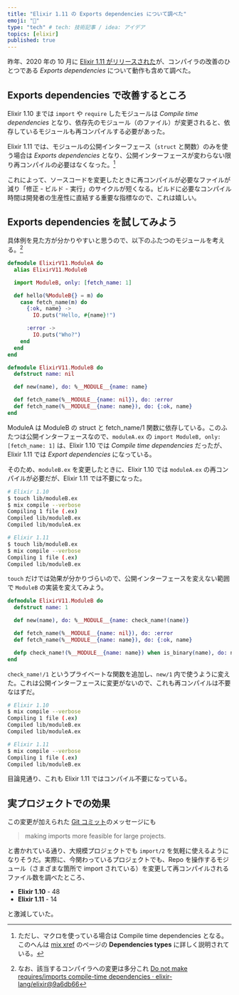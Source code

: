```yaml
---
title: "Elixir 1.11 の Exports dependencies について調べた"
emoji: "🤠"
type: "tech" # tech: 技術記事 / idea: アイデア
topics: [elixir]
published: true
---
```


昨年、2020 年の 10 月に [Elixir 1.11 がリリースされた](https://elixir-lang.org/blog/2020/10/06/elixir-v1-11-0-released/)が、コンパイラの改善のひとつである *Exports dependencies* について動作も含めて調べた。

## Exports dependencies で改善するところ

Elixir 1.10 までは `import` や `require` したモジュールは *Compile time dependencies* となり、依存先のモジュール（のファイル）が変更されると、依存しているモジュールも再コンパイルする必要があった。

Elixir 1.11 では、モジュールの公開インターフェース（`struct` と関数）のみを使う場合は *Exports dependencies* となり、公開インターフェースが変わらない限り再コンパイルの必要はなくなった。[^1]

これによって、ソースコードを変更したときに再コンパイルが必要なファイルが減り「修正 - ビルド - 実行」のサイクルが短くなる。ビルドに必要なコンパイル時間は開発者の生産性に直結する重要な指標なので、これは嬉しい。

## Exports dependencies を試してみよう

具体例を見た方が分かりやすいと思うので、以下のふたつのモジュールを考える。[^2]

```elixir:moduleA.ex
defmodule ElixirV11.ModuleA do
  alias ElixirV11.ModuleB

  import ModuleB, only: [fetch_name: 1]

  def hello(%ModuleB{} = m) do
    case fetch_name(m) do
      {:ok, name} ->
        IO.puts("Hello, #{name}!")

      :error ->
        IO.puts("Who?")
    end
  end
end
```

```elixir:moduleB.ex
defmodule ElixirV11.ModuleB do
  defstruct name: nil

  def new(name), do: %__MODULE__{name: name}

  def fetch_name(%__MODULE__{name: nil}), do: :error
  def fetch_name(%__MODULE__{name: name}), do: {:ok, name}
end
```

ModuleA は ModuleB の struct と fetch_name/1 関数に依存している。このふたつは公開インターフェースなので、`moduleA.ex` の `import ModuleB, only: [fetch_name: 1]` は、Elixir 1.10 では *Compile time dependencies* だったが、Elixir 1.11 では *Export dependencies* になっている。

そのため、`moduleB.ex` を変更したときに、Elixir 1.10 では `moduleA.ex` の再コンパイルが必要だが、Elixir 1.11 では不要になった。

```bash
# Elixir 1.10
$ touch lib/moduleB.ex    
$ mix compile --verbose
Compiling 1 file (.ex)
Compiled lib/moduleB.ex
Compiled lib/moduleA.ex

# Elixir 1.11
$ touch lib/moduleB.ex 
$ mix compile --verbose
Compiling 1 file (.ex)
Compiled lib/moduleB.ex
```

`touch` だけでは効果が分かりづらいので、公開インターフェースを変えない範囲で `ModuleB` の実装を変えてみよう。

```elixir:moduleB.ex
defmodule ElixirV11.ModuleB do
  defstruct name: 1

  def new(name), do: %__MODULE__{name: check_name!(name)}

  def fetch_name(%__MODULE__{name: nil}), do: :error
  def fetch_name(%__MODULE__{name: name}), do: {:ok, name}

  defp check_name!(%__MODULE__{name: name}) when is_binary(name), do: name
end
```

`check_name!/1` というプライベートな関数を追加し、`new/1` 内で使うように変えた。これは公開インターフェースに変更がないので、これも再コンパイルは不要なはずだ。

```bash
# Elixir 1.10
$ mix compile --verbose
Compiling 1 file (.ex)
Compiled lib/moduleB.ex
Compiled lib/moduleA.ex

# Elixir 1.11
$ mix compile --verbose
Compiling 1 file (.ex)
Compiled lib/moduleB.ex
```

目論見通り、これも Elixir 1.11 ではコンパイル不要になっている。

## 実プロジェクトでの効果

この変更が加えられた [Git コミット](https://github.com/elixir-lang/elixir/commit/9a6db666a107b42c1242cf727eafe7638674f3cc)のメッセージにも

> making imports more feasible for large projects.

と書かれている通り、大規模プロジェクトでも `import/2` を気軽に使えるようになりそうだ。実際に、今関わっているプロジェクトでも、Repo を操作するモジュール（さまざまな箇所で import されている）を変更して再コンパイルされるファイル数を調べたところ、

- **Elixir 1.10** - 48
- **Elixir 1.11** - 14

と激減していた。

[^1]: ただし、マクロを使っている場合は Compile time dependencies となる。このへんは [mix xref](https://hexdocs.pm/mix/Mix.Tasks.Xref.html) のページの **Dependencies types** に詳しく説明されている。
[^2]: なお、該当するコンパイラへの変更は多分これ [Do not make requires/imports compile-time dependencies · elixir-lang/elixir@9a6db66](https://github.com/elixir-lang/elixir/commit/9a6db666a107b42c1242cf727eafe7638674f3cc)
